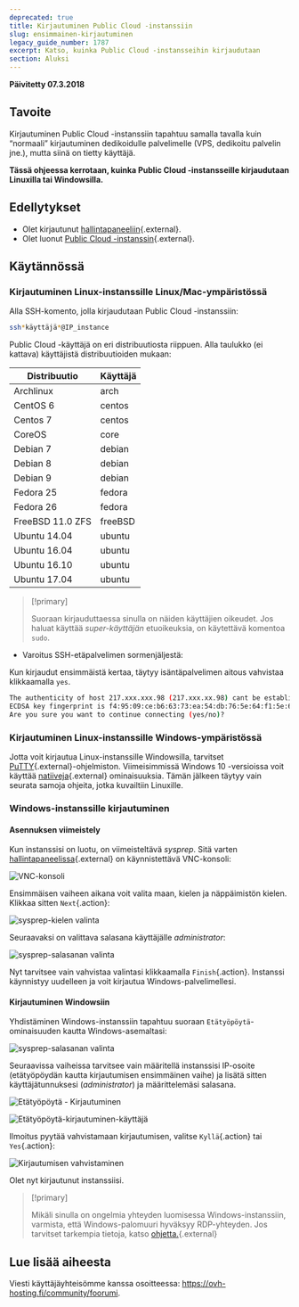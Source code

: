 ```yaml
---
deprecated: true
title: Kirjautuminen Public Cloud -instanssiin
slug: ensimmainen-kirjautuminen
legacy_guide_number: 1787
excerpt: Katso, kuinka Public Cloud -instansseihin kirjaudutaan
section: Aluksi
---
```


**Päivitetty 07.3.2018**

## Tavoite

Kirjautuminen Public Cloud -instanssiin tapahtuu samalla tavalla kuin “normaali” kirjautuminen dedikoidulle palvelimelle (VPS, dedikoitu palvelin jne.), mutta siinä on tietty käyttäjä.

**Tässä ohjeessa kerrotaan, kuinka Public Cloud -instansseille kirjaudutaan Linuxilla tai Windowsilla.**


## Edellytykset

- Olet kirjautunut [hallintapaneeliin](https://www.ovh.com/auth/?action=gotomanager){.external}.
- Olet luonut [Public Cloud -instanssin](https://www.ovh-hosting.fi/public-cloud/instances/){.external}.


## Käytännössä

### Kirjautuminen Linux-instanssille Linux/Mac-ympäristössä

Alla SSH-komento, jolla kirjaudutaan Public Cloud -instanssiin:

```sh
ssh*käyttäjä*@IP_instance
```

Public Cloud -käyttäjä on eri distribuutiosta riippuen. Alla taulukko (ei kattava) käyttäjistä distribuutioiden mukaan:

|Distribuutio|Käyttäjä|
|---|---|
|Archlinux|arch|
|CentOS 6|centos|
|Centos 7|centos|
|CoreOS|core|
|Debian 7|debian|
|Debian 8|debian|
|Debian 9|debian|
|Fedora 25|fedora|
|Fedora 26|fedora|
|FreeBSD 11.0 ZFS|freeBSD|
|Ubuntu 14.04|ubuntu|
|Ubuntu 16.04|ubuntu|
|Ubuntu 16.10|ubuntu|
|Ubuntu 17.04|ubuntu|

> [!primary]
>
> Suoraan kirjauduttaessa sinulla on näiden käyttäjien oikeudet. Jos haluat käyttää *super-käyttäjän* etuoikeuksia, on käytettävä komentoa `sudo`.
>


- Varoitus SSH-etäpalvelimen sormenjäljestä:

Kun kirjaudut ensimmäistä kertaa, täytyy isäntäpalvelimen aitous vahvistaa klikkaamalla `yes`.

```sh
The authenticity of host 217.xxx.xxx.98 (217.xxx.xx.98) cant be established.
ECDSA key fingerprint is f4:95:09:ce:b6:63:73:ea:54:db:76:5e:64:f1:5e:6d.
Are you sure you want to continue connecting (yes/no)?
```


### Kirjautuminen Linux-instanssille Windows-ympäristössä

Jotta voit kirjautua Linux-instanssille Windowsilla, tarvitset  [PuTTY](https://www.putty.org/){.external}-ohjelmiston. Viimeisimmissä Windows 10 -versioissa voit käyttää [natiiveja](https://docs.microsoft.com/fi-fi/windows/wsl/about){.external} ominaisuuksia. Tämän jälkeen täytyy vain seurata samoja ohjeita, jotka kuvailtiin Linuxille.


### Windows-instanssille kirjautuminen

#### Asennuksen viimeistely

Kun instanssisi on luotu, on viimeisteltävä *sysprep*. Sitä varten [hallintapaneelissa](https://www.ovh.com/auth/?action=gotomanager){.external} on käynnistettävä VNC-konsoli:

![VNC-konsoli](images/vnc_console.png)

Ensimmäisen vaiheen aikana voit valita maan, kielen ja näppäimistön kielen. Klikkaa sitten `Next`{.action}:

![sysprep-kielen valinta](images/sysprep_first_step.png)

Seuraavaksi on valittava salasana käyttäjälle *administrator*:

![sysprep-salasanan valinta](images/sysprep_first_step.png)

Nyt tarvitsee vain vahvistaa valintasi klikkaamalla `Finish`{.action}. Instanssi käynnistyy uudelleen ja voit kirjautua Windows-palvelimellesi.


#### Kirjautuminen Windowsiin

Yhdistäminen Windows-instanssiin tapahtuu suoraan `Etätyöpöytä`-ominaisuuden kautta Windows-asemaltasi:

![sysprep-salasanan valinta](images/remote_desktop.png)

Seuraavissa vaiheissa tarvitsee vain määritellä instanssisi IP-osoite (etätyöpöydän kautta kirjautumisen ensimmäinen vaihe) ja lisätä sitten käyttäjätunnuksesi (*administrator*) ja määrittelemäsi salasana.

![Etätyöpöytä - Kirjautuminen](images/remote_desktop_connection_IP.png)

![Etätyöpöytä-kirjautuminen-käyttäjä](images/remote_desktop_connection_user.png)

Ilmoitus pyytää vahvistamaan kirjautumisen, valitse `Kyllä`{.action} tai `Yes`{.action}:

![Kirjautumisen vahvistaminen](images/connection_validation.png)

Olet nyt kirjautunut instanssiisi.

> [!primary]
>
> Mikäli sinulla on ongelmia yhteyden luomisessa Windows-instanssiin, varmista, että Windows-palomuuri hyväksyy RDP-yhteyden. Jos tarvitset tarkempia tietoja, katso [ohjetta.](https://docs.ovh.com/fi/vps/windows-first-config/){.external}
>


## Lue lisää aiheesta

Viesti käyttäjäyhteisömme kanssa osoitteessa: <https://ovh-hosting.fi/community/foorumi>.